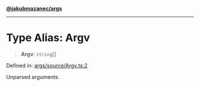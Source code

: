 [**@jakubmazanec/args**](../README.md)

---

# Type Alias: Argv

> **Argv**: `string`[]

Defined in:
[args/source/Argv.ts:2](https://github.com/jakubmazanec/tools/blob/7c5f40d811171692b72a47160bc33d644201b16a/packages/args/source/Argv.ts#L2)

Unparsed arguments.

